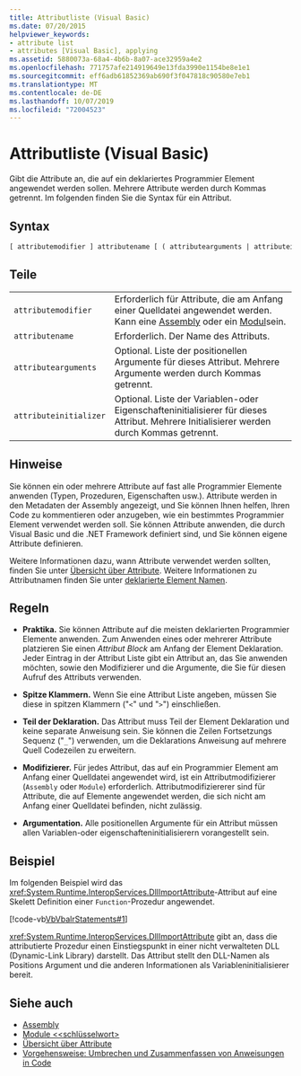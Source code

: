 ```yaml
---
title: Attributliste (Visual Basic)
ms.date: 07/20/2015
helpviewer_keywords:
- attribute list
- attributes [Visual Basic], applying
ms.assetid: 5880073a-68a4-4b6b-8a07-ace32959a4e2
ms.openlocfilehash: 771757afe214919649e13fda3990e1154be8e1e1
ms.sourcegitcommit: eff6adb61852369ab690f3f047818c90580e7eb1
ms.translationtype: MT
ms.contentlocale: de-DE
ms.lasthandoff: 10/07/2019
ms.locfileid: "72004523"
---
```

# <a name="attribute-list-visual-basic"></a>Attributliste (Visual Basic)
Gibt die Attribute an, die auf ein deklariertes Programmier Element angewendet werden sollen. Mehrere Attribute werden durch Kommas getrennt. Im folgenden finden Sie die Syntax für ein Attribut.  
  
## <a name="syntax"></a>Syntax  
  
```vb  
[ attributemodifier ] attributename [ ( attributearguments | attributeinitializer ) ]  
```  
  
## <a name="parts"></a>Teile  
|||
|---|---|
|`attributemodifier`|Erforderlich für Attribute, die am Anfang einer Quelldatei angewendet werden. Kann eine [Assembly](../../../visual-basic/language-reference/modifiers/assembly.md) oder ein [Modul](../../../visual-basic/language-reference/modifiers/module-keyword.md)sein.|
|`attributename`| Erforderlich. Der Name des Attributs.|
|`attributearguments`|Optional. Liste der positionellen Argumente für dieses Attribut. Mehrere Argumente werden durch Kommas getrennt.|
|`attributeinitializer`|Optional. Liste der Variablen-oder Eigenschafteninitialisierer für dieses Attribut. Mehrere Initialisierer werden durch Kommas getrennt.|
  
## <a name="remarks"></a>Hinweise  
 Sie können ein oder mehrere Attribute auf fast alle Programmier Elemente anwenden (Typen, Prozeduren, Eigenschaften usw.). Attribute werden in den Metadaten der Assembly angezeigt, und Sie können Ihnen helfen, Ihren Code zu kommentieren oder anzugeben, wie ein bestimmtes Programmier Element verwendet werden soll. Sie können Attribute anwenden, die durch Visual Basic und die .NET Framework definiert sind, und Sie können eigene Attribute definieren.  

 Weitere Informationen dazu, wann Attribute verwendet werden sollten, finden Sie unter [Übersicht über Attribute](../../../visual-basic/programming-guide/concepts/attributes/index.md). Weitere Informationen zu Attributnamen finden Sie unter [deklarierte Element Namen](../../../visual-basic/programming-guide/language-features/declared-elements/declared-element-names.md).  
  
## <a name="rules"></a>Regeln  
  
- **Praktika.** Sie können Attribute auf die meisten deklarierten Programmier Elemente anwenden. Zum Anwenden eines oder mehrerer Attribute platzieren Sie einen *Attribut Block* am Anfang der Element Deklaration. Jeder Eintrag in der Attribut Liste gibt ein Attribut an, das Sie anwenden möchten, sowie den Modifizierer und die Argumente, die Sie für diesen Aufruf des Attributs verwenden.  
  
- **Spitze Klammern.** Wenn Sie eine Attribut Liste angeben, müssen Sie diese in spitzen Klammern ("`<`" und "`>`") einschließen.  
  
- **Teil der Deklaration.** Das Attribut muss Teil der Element Deklaration und keine separate Anweisung sein. Sie können die Zeilen Fortsetzungs Sequenz ("`_`") verwenden, um die Deklarations Anweisung auf mehrere Quell Codezeilen zu erweitern.  
  
- **Modifizierer.** Für jedes Attribut, das auf ein Programmier Element am Anfang einer Quelldatei angewendet wird, ist ein Attributmodifizierer (`Assembly` oder `Module`) erforderlich. Attributmodifiziererer sind für Attribute, die auf Elemente angewendet werden, die sich nicht am Anfang einer Quelldatei befinden, nicht zulässig.  
  
- **Argumentation.** Alle positionellen Argumente für ein Attribut müssen allen Variablen-oder eigenschafteninitialisierern vorangestellt sein.  
  
## <a name="example"></a>Beispiel  
 Im folgenden Beispiel wird das <xref:System.Runtime.InteropServices.DllImportAttribute>-Attribut auf eine Skelett Definition einer `Function`-Prozedur angewendet.  
  
 [!code-vb[VbVbalrStatements#1](~/samples/snippets/visualbasic/VS_Snippets_VBCSharp/VbVbalrStatements/VB/Class1.vb#1)]  
  
 <xref:System.Runtime.InteropServices.DllImportAttribute> gibt an, dass die attributierte Prozedur einen Einstiegspunkt in einer nicht verwalteten DLL (Dynamic-Link Library) darstellt. Das Attribut stellt den DLL-Namen als Positions Argument und die anderen Informationen als Variableninitialisierer bereit.  
  
## <a name="see-also"></a>Siehe auch

- [Assembly](../../../visual-basic/language-reference/modifiers/assembly.md)
- [Module \<<schlüsselwort>](../../../visual-basic/language-reference/modifiers/module-keyword.md)
- [Übersicht über Attribute](../../../visual-basic/programming-guide/concepts/attributes/index.md)
- [Vorgehensweise: Umbrechen und Zusammenfassen von Anweisungen in Code](../../../visual-basic/programming-guide/program-structure/how-to-break-and-combine-statements-in-code.md)
